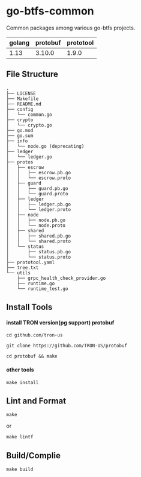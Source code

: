# go-btfs-common

Common packages among various go-btfs projects.

| golang | protobuf  | prototool |
|--------|-----------|-----------|
| 1.13   | 3.10.0    | 1.9.0     |

## File Structure

```
.
├── LICENSE
├── Makefile
├── README.md
├── config
│   └── common.go
├── crypto
│   └── crypto.go
├── go.mod
├── go.sum
├── info
│   └── node.go (deprecating)
├── ledger
│   └── ledger.go
├── protos
│   ├── escrow
│   │   ├── escrow.pb.go
│   │   └── escrow.proto
│   ├── guard
│   │   ├── guard.pb.go
│   │   └── guard.proto
│   ├── ledger
│   │   ├── ledger.pb.go
│   │   └── ledger.proto
│   ├── node
│   │   ├── node.pb.go
│   │   └── node.proto
│   ├── shared
│   │   ├── shared.pb.go
│   │   └── shared.proto
│   └── status
│       ├── status.pb.go
│       └── status.proto
├── prototool.yaml
├── tree.txt
└── utils
    ├── grpc_health_check_provider.go
    ├── runtime.go
    └── runtime_test.go
```

## Install Tools

#### install TRON version(pg support) protobuf

```
cd github.com/tron-us
```
```
git clone https://github.com/TRON-US/protobuf
```
```
cd protobuf && make
```

#### other tools

```
make install
```

## Lint and Format

```
make
```
or
```
make lintf
```

## Build/Complie

```
make build
```
